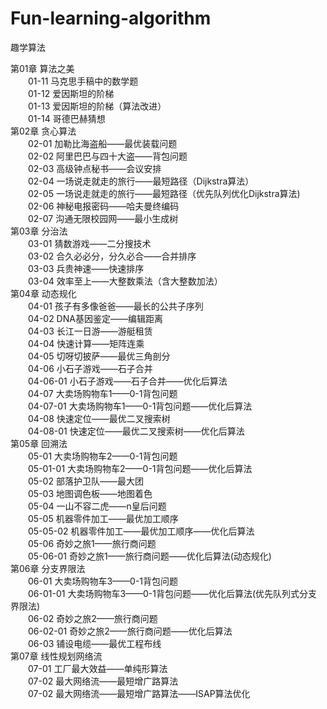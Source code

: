 ﻿# Fun-learning-algorithm
趣学算法 <br>

第01章 算法之美 <br>
  &emsp;&emsp;01-11 马克思手稿中的数学题 <br>
  &emsp;&emsp;01-12 爱因斯坦的阶梯 <br>
  &emsp;&emsp;01-13 爱因斯坦的阶梯（算法改进）<br>
  &emsp;&emsp;01-14 哥德巴赫猜想 <br>
第02章  贪心算法 <br>
  &emsp;&emsp;02-01 加勒比海盗船——最优装载问题 <br>
  &emsp;&emsp;02-02 阿里巴巴与四十大盗——背包问题 <br>
  &emsp;&emsp;02-03 高级钟点秘书——会议安排 <br>
  &emsp;&emsp;02-04 一场说走就走的旅行——最短路径（Dijkstra算法）<br>
  &emsp;&emsp;02-05 一场说走就走的旅行——最短路径（优先队列优化Dijkstra算法) <br>
  &emsp;&emsp;02-06 神秘电报密码——哈夫曼终编码 <br>
  &emsp;&emsp;02-07 沟通无限校园网——最小生成树 <br>
第03章 分治法 <br>
  &emsp;&emsp;03-01 猜数游戏——二分搜技术 <br>
  &emsp;&emsp;03-02 合久必必分，分久必合——合并排序 <br>
  &emsp;&emsp;03-03 兵贵神速——快速排序 <br>
  &emsp;&emsp;03-04 效率至上——大整数乘法（含大整数加法） <br>
第04章 动态规化 <br>
  &emsp;&emsp;04-01 孩子有多像爸爸——最长的公共子序列 <br>
  &emsp;&emsp;04-02 DNA基因鉴定——编辑距离 <br>
  &emsp;&emsp;04-03 长江一日游——游艇租赁 <br>
  &emsp;&emsp;04-04 快速计算——矩阵连乘 <br>
  &emsp;&emsp;04-05 切呀切披萨——最优三角剖分 <br>
  &emsp;&emsp;04-06 小石子游戏——石子合并 <br>
  &emsp;&emsp;04-06-01 小石子游戏——石子合并——优化后算法 <br>
  &emsp;&emsp;04-07 大卖场购物车1——0-1背包问题 <br>
  &emsp;&emsp;04-07-01 大卖场购物车1——0-1背包问题——优化后算法 <br>
  &emsp;&emsp;04-08 快速定位——最优二叉搜索树 <br>
  &emsp;&emsp;04-08-01 快速定位——最优二叉搜索树——优化后算法 <br>
第05章 回溯法 <br>
  &emsp;&emsp;05-01 大卖场购物车2——0-1背包问题 <br>
  &emsp;&emsp;05-01-01 大卖场购物车2——0-1背包问题——优化后算法 <br>
  &emsp;&emsp;05-02 部落护卫队——最大团 <br>
  &emsp;&emsp;05-03 地图调色板——地图着色 <br>
  &emsp;&emsp;05-04 一山不容二虎——n皇后问题 <br>
  &emsp;&emsp;05-05 机器零件加工——最优加工顺序 <br>
  &emsp;&emsp;05-05-02 机器零件加工——最优加工顺序——优化后算法 <br>
  &emsp;&emsp;05-06 奇妙之旅1——旅行商问题 <br>
  &emsp;&emsp;05-06-01 奇妙之旅1——旅行商问题——优化后算法(动态规化) <br>
第06章 分支界限法 <br>
  &emsp;&emsp;06-01 大卖场购物车3——0-1背包问题 <br>
  &emsp;&emsp;06-01-01 大卖场购物车3——0-1背包问题——优化后算法(优先队列式分支界限法) <br>
  &emsp;&emsp;06-02 奇妙之旅2——旅行商问题 <br>
  &emsp;&emsp;06-02-01 奇妙之旅2——旅行商问题——优化后算法 <br>
  &emsp;&emsp;06-03 铺设电缆——最优工程布线 <br>
第07章 线性规划网络流 <br>
  &emsp;&emsp;07-01 工厂最大效益——单纯形算法 <br>
  &emsp;&emsp;07-02 最大网络流——最短增广路算法 <br>
  &emsp;&emsp;07-02 最大网络流——最短增广路算法——ISAP算法优化 <br>
